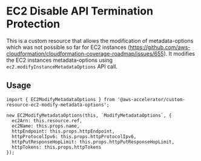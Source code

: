 # EC2 Disable API Termination Protection

This is a custom resource that allows the modification of metadata-options which was not possible so far for EC2 
instances (https://github.com/aws-cloudformation/cloudformation-coverage-roadmap/issues/655).
It modifies the EC2 instances metadata-options using `ec2.modifyInstanceMetadataOptions` API call.

## Usage

    import { EC2ModifyMetadataOptions } from '@aws-accelerator/custom-resource-ec2-modify-metadata-options';

    new EC2ModifyMetadataOptions(this, `ModifyMetadataOptions`, {
      ec2Arn: this.resource.ref,
      ec2Name: this.props.name,
      httpEndpoint: this.props.httpEndpoint,
      httpProtocolIpv6: this.props.httpProtocolIpv6,
      httpPutResponseHopLimit: this.props.httpPutResponseHopLimit,
      httpTokens: this.props.httpTokens
    });
